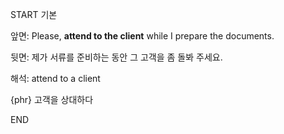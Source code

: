 START
기본

앞면:
Please, **attend to the client** while I prepare the documents.

뒷면:
제가 서류를 준비하는 동안 그 고객을 좀 돌봐 주세요.

해석:
attend to a client

{phr} 고객을 상대하다
<!--ID: 1749293616265-->
END